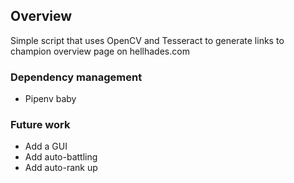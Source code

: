 ## Overview

Simple script that uses OpenCV and Tesseract to generate links to champion overview page on hellhades.com


### Dependency management
- Pipenv baby


### Future work

- Add a GUI
- Add auto-battling
- Add auto-rank up

